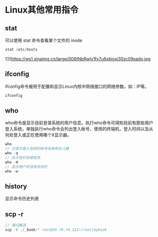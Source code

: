 # Linux其他常用指令
<!-- toc -->

## stat

可以使用 stat 命令查看某个文件的 inode

```js
stat /etc/hosts
```

![](https://ws1.sinaimg.cn/large/006tNbRwly1fx7u6xbjosj30zc09sado.jpg

## ifconfig

ifconfig命令被用于配置和显示Linux内核中网络接口的网络参数。如：IP等。

```js
ifconfig
```

## who

who命令是显示目前登录系统的用户信息。执行who命令可得知目前有那些用户登入系统，单独执行who命令会列出登入帐号，使用的终端机，登入时间以及从何处登入或正在使用哪个X显示器。

```js
who
// 只显示登入系统的帐号名称和总人数
who -q  
// 显示各栏标题信息
who -H
// 显示用户的信息状态栏
who -w
```

## history

显示命令历史列表

## scp -r

```js
// 递归推送
scp -r ./_book/* root@45.76.74.123:/root/mybook
```
